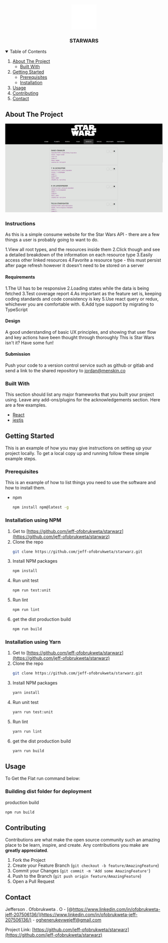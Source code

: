 <!-- PROJECT SHIELDS -->
<!--
*** I'm using markdown "reference style" links for readability.
*** Reference links are enclosed in brackets [ ] instead of parentheses ( ).
*** See the bottom of this document for the declaration of the reference variables
*** for contributors-url, forks-url, etc. This is an optional, concise syntax you may use.
*** https://www.markdownguide.org/basic-syntax/#reference-style-links
-->

<!-- PROJECT LOGO -->
<br />
<p align="center">
  <a href="https://swapi.dev/">
    <img src="./public/logo.png" alt="Logo" width="80" height="80">
  </a>
  <h3 align="center">STARWARS</h3>
</p>



<!-- TABLE OF CONTENTS -->
<details open="open">
  <summary>Table of Contents</summary>
  <ol>
    <li>
      <a href="#about-the-project">About The Project</a>
      <ul>
        <li><a href="#built-with">Built With</a></li>
      </ul>
    </li>
    <li>
      <a href="#getting-started">Getting Started</a>
      <ul>
        <li><a href="#prerequisites">Prerequisites</a></li>
        <li><a href="#installation">Installation</a></li>
      </ul>
    </li>
    <li><a href="#usage">Usage</a></li>
    <li><a href="#contributing">Contributing</a></li>
    <li><a href="#contact">Contact</a></li>
  </ol>
</details>



<!-- ABOUT THE PROJECT -->
## About The Project

[![Landing Page][product-screenshot]](https://swapi.dev/)

### Instructions

As this is a simple consume website for the Star Wars API - there are a few things a user is probably going to want to do.

1.View all root types, and the resources inside them
2.Click though and see a detailed breakdown of the information on each resource type
3.Easily access other linked resources
4.Favorite a resource type - this must persist after page refresh however it doesn't need to be stored on a server

#### Requirements

1.The UI has to be responsive
2.Loading states while the data is being fetched
3.Test coverage report
4.As important as the feature set is, keeping coding standards and code consistency is key
5.Use react query or redux, whichever you are comfortable with.
6.Add type support by migrating to TypeScript

#### Design
A good understanding of basic UX principles, and showing that user flow and key actions have been thought through thoroughly
This is Star Wars isn't it? Have some fun!

#### Submission

Push your code to a version control service such as github or gitlab and send a link to the shared repository to jordan@menskin.co


### Built With

This section should list any major frameworks that you built your project using. Leave any add-ons/plugins for the acknowledgements section. Here are a few examples.
* [React](https://reactjs.org/)
* [jestjs](https://jestjs.io/docs/tutorial-react)



<!-- GETTING STARTED -->
## Getting Started

This is an example of how you may give instructions on setting up your project locally.
To get a local copy up and running follow these simple example steps.

### Prerequisites

This is an example of how to list things you need to use the software and how to install them.
* npm
  ```sh
  npm install npm@latest -g
  ```

### Installation using NPM

1. Get to  [https://github.com/jeff-ofobrukweta/starwarz](https://github.com/jeff-ofobrukweta/starwarz)
2. Clone the repo
   ```sh
   git clone https://github.com/jeff-ofobrukweta/starwarz.git
   ```
3. Install NPM packages
   ```sh
   npm install
   ```
4. Run unit test 
   ```sh
   npm run test:unit
   ```
5. Run lint 
   ```sh
   npm run lint
   ```
6. get the dist production build 
   ```sh
   npm run build
   ```

### Installation using Yarn

1. Get to  [https://github.com/jeff-ofobrukweta/starwarz](https://github.com/jeff-ofobrukweta/starwarz)
2. Clone the repo
   ```sh
   git clone https://github.com/jeff-ofobrukweta/starwarz.git
   ```
3. Install NPM packages
   ```sh
   yarn install
   ```
4. Run unit test 
   ```sh
   yarn run test:unit
   ```
5. Run lint 
   ```sh
   yarn run lint
   ```
6. get the dist production build 
   ```sh
   yarn run build
   ```


<!-- USAGE EXAMPLES -->
## Usage
To Get the Flat run command below:
### Building dist folder for deployment
 production build 
   ```sh
   npm run build
   ```

<!-- CONTRIBUTING -->
## Contributing

Contributions are what make the open source community such an amazing place to be learn, inspire, and create. Any contributions you make are **greatly appreciated**.

1. Fork the Project
2. Create your Feature Branch (`git checkout -b feature/AmazingFeature`)
3. Commit your Changes (`git commit -m 'Add some AmazingFeature'`)
4. Push to the Branch (`git push origin feature/AmazingFeature`)
5. Open a Pull Request




<!-- CONTACT -->
## Contact

Jefferson . Ofobrukweta . O - [@https://www.linkedin.com/in/ofobrukweta-jeff-207506136/](https://www.linkedin.com/in/ofobrukweta-jeff-207506136/) - oghenerukevwejeff@gmail.com

Project Link: [https://github.com/jeff-ofobrukweta/starwarz](https://github.com/jeff-ofobrukweta/starwarz)





<!-- MARKDOWN LINKS & IMAGES -->
<!-- https://www.markdownguide.org/basic-syntax/#reference-style-links -->
[linkedin-url]: https://www.linkedin.com/in/ofobrukweta-jeff-207506136/
[product-screenshot]: public/ella.png
[product-precaching-config]: images/workbox_precaching.png